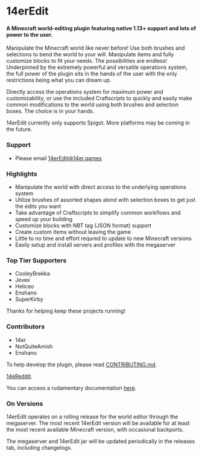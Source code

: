 # 14erEdit

#### A Minecraft world-editing plugin featuring native 1.13+ support and lots of power to the user.

Manipulate the Minecraft world like never before! Use both brushes and selections to bend the world to your will. Manipulate items and fully customize blocks to fit your needs. The possibilities are endless! Underpinned by the extremely powerful and versatile operations system, the full power of the plugin sits in the hands of the user with the only restrictions being what you can dream up.

Directly access the operations system for maximum power and customizability, or use the included Craftscripts to quickly and easily make common modifications to the world using both brushes and selection boxes. The choice is in your hands.

14erEdit currently only supports Spigot. More platforms may be coming in the future.

### Support
  - Please email 14erEdit@14er.games

### Highlights
 - Manipulate the world with direct access to the underlying operations system
 - Utilize brushes of assorted shapes alond with selection boxes to get just the edits you want
 - Take advantage of Craftscripts to simplify common workflows and speed up your building
 - Customize blocks with NBT tag (JSON format) support
 - Create custom items without leaving the game
 - Little to no time and effort requred to update to new Minecraft versions
 - Easily setup and install servers and profiles with the megaserver
 
### Top Tier Supporters

 - CooleyBrekka
 - Jevex
 - Heliceo
 - Enshano
 - SuperKirby

Thanks for helping keep these projects running!

### Contributors

- 14er
- NotQuiteAmish
- Enshano

To help develop the plugin, please read [CONTRIBUTING.md](CONTRIBUTING.md).

[14eReddit](https://www.reddit.com/r/14eReddit/).

You can access a rudamentary documentation [here](https://docs.google.com/document/d/1X9vGkVR3y9gnRCK_aUvTJCkJqUQpmQox4QEd8y_kISc/edit?usp=sharing).

### On Versions

14erEdit operates on a rolling release for the world editor through the megaserver. The most recent 14erEdit version will be available for at least the most recent available Minecraft version, with occasional backports.

The megaserver and 14erEdit jar will be updated periodically in the releases tab, including changelogs.
